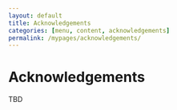```yaml
---
layout: default
title: Acknowledgements
categories: [menu, content, acknowledgements]
permalink: /mypages/acknowledgements/
---
```


# Acknowledgements

TBD
